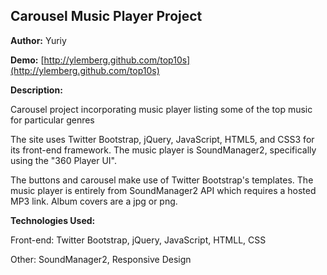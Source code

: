 Carousel Music Player Project
---------------------



**Author:** Yuriy

**Demo:** [http://ylemberg.github.com/top10s](http://ylemberg.github.com/top10s)

**Description:**

Carousel project incorporating music player listing some of the top music for particular genres

The site uses Twitter Bootstrap, jQuery, JavaScript, HTML5, and CSS3 for its front-end framework. The music player is SoundManager2, specifically using the "360 Player UI".

The buttons and carousel make use of Twitter Bootstrap's templates. The music player is entirely from SoundManager2 API which requires a hosted MP3 link. Album covers are a jpg or png.

**Technologies Used:**


Front-end: 
Twitter Bootstrap, jQuery, JavaScript, HTMLL, CSS

Other:
SoundManager2, Responsive Design
